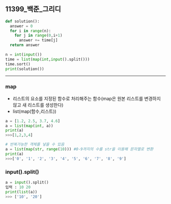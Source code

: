 ## 11399_백준_그리디

```py
def solution():
  answer = 0
  for i in range(n):
    for j in range(0,i+1)
      answer += time[j]
  return answer
  
n = int(input())
time = list(map(int,input().split()))
time.sort()
print(solution())
```

- - -

### map
- 리스트의 요소를 지정된 함수로 처리해주는 함수(map은 원본 리스트를 변경하지 않고 새 리스트를 생성한다)
- list(map(함수,리스트))
```py
a = [1.2, 2.5, 3.7, 4.6]
a = list(map(int, a))
print(a)
>>>[1,2,3,4]

# 반복가능한 객체를 넣을 수 있음
a = list(map(str, range(10))) #0-9까지의 수를 str을 이용해 문자열로 변환
print(a)
>>>['0', '1', '2', '3', '4', '5', '6', '7', '8', '9']
```

### input().split()
```py
a = input().split()
입력 : 10 20
print(list(a))
>>> ['10', '20']
```
